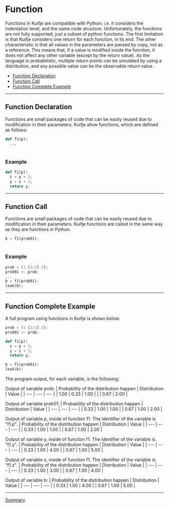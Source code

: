 # Function

Functions in Kuifje are compatible with Python; i.e. it considers the indentation level, and the same code structure.
Unfortunately, the functions are not fully supported, just a subset of python functions.
The first limitation is that Kuifje considers one return for each function, in its end.
The other characteristic is that all values in the parameters are passed by copy, not as a reference.
This means that, if a value is modified inside the function, it does not affect any other variable (except by the return value).
As the language is probabilistic, multiple return points can be simulated by using a distribution, and any possible value can be the observable return value.

- [Function Declaration](#function-declaration)
- [Function Call](#function-call)
- [Function Complete Example](#function-complete-example)

---

## Function Declaration

Functions are small packages of code that can be easily reused due to modification in their parameters.
Kuifje allow functions, which are defined as follows:

```python
def f1(p):
  ...
```

#

### Example
```python
def f1(p):
  z = p + 2;
  y = z + 1;
  return y;
```

---

## Function Call

Functions are small packages of code that can be easily reused due to modification in their parameters.
Kuifje functions are called in the same way as they are functions in Python.

```python
b = f1(prob01);
```

#

### Example
```python
prob = (1 [1/3] 2);
prob01 <- prob;
...
b = f1(prob01);
leak(b);
```

---

## Function Complete Example

A full program using functions in Kuifje is shown below.

```python
prob = (1 [1/3] 2);
prob01 <- prob;

def f1(p):
  z = p + 2;
  y = z + 1;
  return y;

b = f1(prob01);
leak(b);
```

The program output, for each variable, is the following:

Output of variable prob:
| Probability of the distribution happen | Distribution | Value | 
| --- | --- | --- |
| 1.00 | 0.33 | 1.00 |
| | 0.67 | 2.00 |

Output of variable prob01:
| Probability of the distribution happen | Distribution | Value | 
| --- | --- | --- |
| 0.33 | 1.00 | 1.00 |
| 0.67 | 1.00 | 2.00 |

Output of variable p, inside of function f1.
The identifier of the variable is "f1.p".
| Probability of the distribution happen | Distribution | Value | 
| --- | --- | --- |
| 0.33 | 1.00 | 1.00 |
| 0.67 | 1.00 | 2.00 |

Output of variable y, inside of function f1.
The identifier of the variable is "f1.y".
| Probability of the distribution happen | Distribution | Value | 
| --- | --- | --- |
| 0.33 | 1.00 | 4.00 |
| 0.67 | 1.00 | 5.00 |

Output of variable z, inside of function f1.
The identifier of the variable is "f1.z".
| Probability of the distribution happen | Distribution | Value | 
| --- | --- | --- |
| 0.33 | 1.00 | 3.00 |
| 0.67 | 1.00 | 4.00 |

Output of variable b:
| Probability of the distribution happen | Distribution | Value | 
| --- | --- | --- |
| 0.33 | 1.00 | 4.00 |
| 0.67 | 1.00 | 5.00 |

---

[Summary](https://github.com/gleisonsdm/Kuifje-Documentation)
